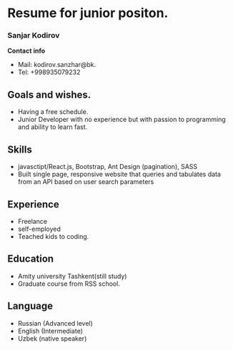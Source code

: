 # Resume for junior positon.
### Sanjar Kodirov
__Contact info__

- Mail: kodirov.sanzhar@bk.
- Tel: +998935079232

## Goals and wishes.
- Having a   free schedule.
- Junior Developer with no experience but with  passion to programming and ability to learn  fast. 

## Skills 
- javasctipt/React.js, Bootstrap, Ant Design (pagination), SASS
- Built single page, responsive website that queries and tabulates data from an API based on user
search parameters
## Experience 
- Freelance
- self-employed 
- Teached kids to coding.
## Education 
- Amity university Tashkent(still study)
- Graduate course from RSS school.
## Language
- Russian (Advanced level)
- English (Intermediate)
- Uzbek (native speaker)
